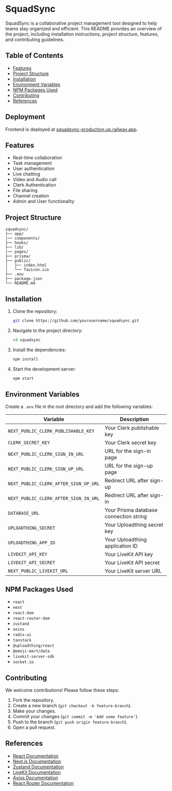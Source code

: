 # SquadSync

SquadSync is a collaborative project management tool designed to help teams stay organized and efficient. This README provides an overview of the project, including installation instructions, project structure, features, and contributing guidelines.

## Table of Contents

- [Features](#features)
- [Project Structure](#project-structure)
- [Installation](#installation)
- [Environment Variables](#environment-variables)
- [NPM Packages Used](#npm-packages-used)
- [Contributing](#contributing)
- [References](#references)

## Deployment

Frontend is deployed at [squadsync-production.up.railway.app](https://squadsync-production.up.railway.app).

## Features

- Real-time collaboration
- Task management
- User authentication
- Live chatting
- Video and Audio call
- Clerk Authentication 
- File sharing
- Channel creation
- Admin and User functionality

## Project Structure

```
squadsync/
├── app/
|── components/
├── hooks/
├── lib/
|── pages/
├── prisma/
├── public/
│   ├── index.html
│   └── favicon.ico
├── .env
├── package.json
└── README.md
```

## Installation

1. Clone the repository:
   ```sh
   git clone https://github.com/yourusername/squadsync.git
   ```
2. Navigate to the project directory:
   ```sh
   cd squadsync
   ```
3. Install the dependencies:
   ```sh
   npm install
   ```
4. Start the development server:
   ```sh
   npm start
   ```

## Environment Variables

Create a `.env` file in the root directory and add the following variables:

| Variable                              | Description                            |
| ------------------------------------- | -------------------------------------- |
| `NEXT_PUBLIC_CLERK_PUBLISHABLE_KEY`   | Your Clerk publishable key             |
| `CLERK_SECRET_KEY`                    | Your Clerk secret key                  |
| `NEXT_PUBLIC_CLERK_SIGN_IN_URL`       | URL for the sign-in page               |
| `NEXT_PUBLIC_CLERK_SIGN_UP_URL`       | URL for the sign-up page               |
| `NEXT_PUBLIC_CLERK_AFTER_SIGN_UP_URL` | Redirect URL after sign-up             |
| `NEXT_PUBLIC_CLERK_AFTER_SIGN_IN_URL` | Redirect URL after sign-in             |
| `DATABASE_URL`                        | Your Prisma database connection string |
| `UPLOADTHING_SECRET`                  | Your Uploadthing secret key            |
| `UPLOADTHING_APP_ID`                  | Your Uploadthing application ID        |
| `LIVEKIT_API_KEY`                     | Your LiveKit API key                   |
| `LIVEKIT_API_SECRET`                  | Your LiveKit API secret                |
| `NEXT_PUBLIC_LIVEKIT_URL`             | Your LiveKit server URL                |

## NPM Packages Used

- `react`
- `next`
- `react-dom`
- `react-router-dom`
- `zustand`
- `axios`
- `radix-ui`
- `tanstack`
- `@uploadthing/react`
- `@emoji-mart/data`
- `livekit-server-sdk`
- `socket.io`

## Contributing

We welcome contributions! Please follow these steps:

1. Fork the repository.
2. Create a new branch (`git checkout -b feature-branch`).
3. Make your changes.
4. Commit your changes (`git commit -m 'Add some feature'`).
5. Push to the branch (`git push origin feature-branch`).
6. Open a pull request.

## References

- [React Documentation](https://reactjs.org/docs/getting-started.html)
- [Next.js Documentation](https://nextjs.org/docs)
- [Zustand Documentation](https://zustand-demo.pmnd.rs/)
- [LiveKit Documentation](https://docs.livekit.io/)
- [Axios Documentation](https://axios-http.com/docs/intro)
- [React Router Documentation](https://reactrouter.com/web/guides/quick-start)

